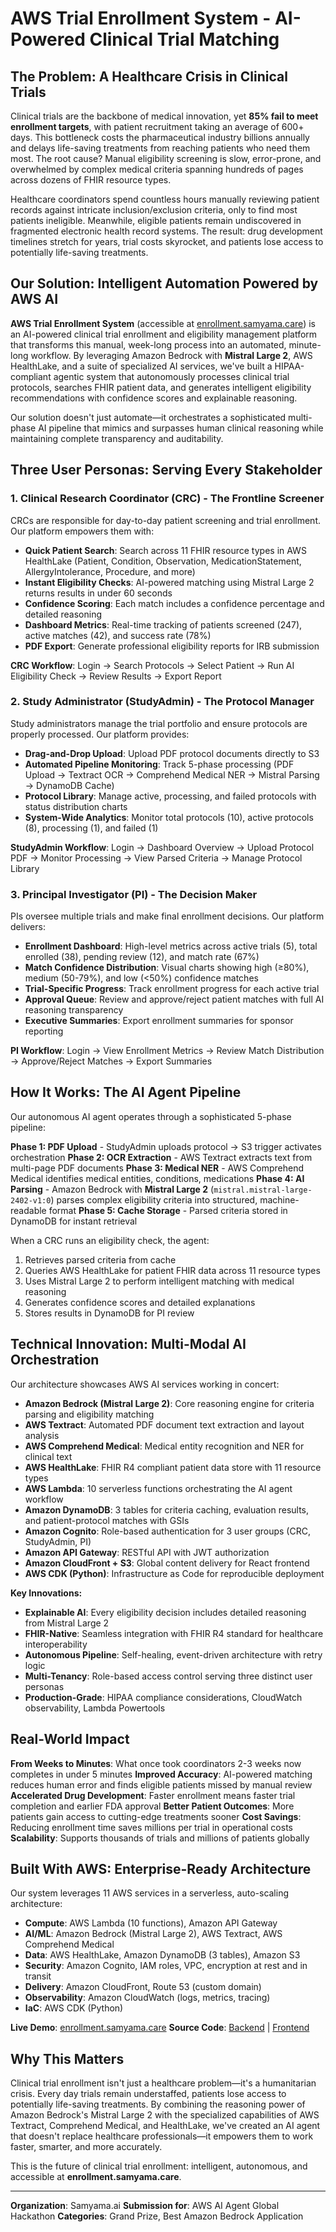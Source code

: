 # AWS Trial Enrollment System - AI-Powered Clinical Trial Matching

## The Problem: A Healthcare Crisis in Clinical Trials

Clinical trials are the backbone of medical innovation, yet **85% fail to meet enrollment targets**, with patient recruitment taking an average of 600+ days. This bottleneck costs the pharmaceutical industry billions annually and delays life-saving treatments from reaching patients who need them most. The root cause? Manual eligibility screening is slow, error-prone, and overwhelmed by complex medical criteria spanning hundreds of pages across dozens of FHIR resource types.

Healthcare coordinators spend countless hours manually reviewing patient records against intricate inclusion/exclusion criteria, only to find most patients ineligible. Meanwhile, eligible patients remain undiscovered in fragmented electronic health record systems. The result: drug development timelines stretch for years, trial costs skyrocket, and patients lose access to potentially life-saving treatments.

## Our Solution: Intelligent Automation Powered by AWS AI

**AWS Trial Enrollment System** (accessible at [enrollment.samyama.care](https://enrollment.samyama.care)) is an AI-powered clinical trial enrollment and eligibility management platform that transforms this manual, week-long process into an automated, minute-long workflow. By leveraging Amazon Bedrock with **Mistral Large 2**, AWS HealthLake, and a suite of specialized AI services, we've built a HIPAA-compliant agentic system that autonomously processes clinical trial protocols, searches FHIR patient data, and generates intelligent eligibility recommendations with confidence scores and explainable reasoning.

Our solution doesn't just automate—it orchestrates a sophisticated multi-phase AI pipeline that mimics and surpasses human clinical reasoning while maintaining complete transparency and auditability.

## Three User Personas: Serving Every Stakeholder

### 1. Clinical Research Coordinator (CRC) - The Frontline Screener

CRCs are responsible for day-to-day patient screening and trial enrollment. Our platform empowers them with:

- **Quick Patient Search**: Search across 11 FHIR resource types in AWS HealthLake (Patient, Condition, Observation, MedicationStatement, AllergyIntolerance, Procedure, and more)
- **Instant Eligibility Checks**: AI-powered matching using Mistral Large 2 returns results in under 60 seconds
- **Confidence Scoring**: Each match includes a confidence percentage and detailed reasoning
- **Dashboard Metrics**: Real-time tracking of patients screened (247), active matches (42), and success rate (78%)
- **PDF Export**: Generate professional eligibility reports for IRB submission

**CRC Workflow**: Login → Search Protocols → Select Patient → Run AI Eligibility Check → Review Results → Export Report

### 2. Study Administrator (StudyAdmin) - The Protocol Manager

Study administrators manage the trial portfolio and ensure protocols are properly processed. Our platform provides:

- **Drag-and-Drop Upload**: Upload PDF protocol documents directly to S3
- **Automated Pipeline Monitoring**: Track 5-phase processing (PDF Upload → Textract OCR → Comprehend Medical NER → Mistral Parsing → DynamoDB Cache)
- **Protocol Library**: Manage active, processing, and failed protocols with status distribution charts
- **System-Wide Analytics**: Monitor total protocols (10), active protocols (8), processing (1), and failed (1)

**StudyAdmin Workflow**: Login → Dashboard Overview → Upload Protocol PDF → Monitor Processing → View Parsed Criteria → Manage Protocol Library

### 3. Principal Investigator (PI) - The Decision Maker

PIs oversee multiple trials and make final enrollment decisions. Our platform delivers:

- **Enrollment Dashboard**: High-level metrics across active trials (5), total enrolled (38), pending review (12), and match rate (67%)
- **Match Confidence Distribution**: Visual charts showing high (≥80%), medium (50-79%), and low (<50%) confidence matches
- **Trial-Specific Progress**: Track enrollment progress for each active trial
- **Approval Queue**: Review and approve/reject patient matches with full AI reasoning transparency
- **Executive Summaries**: Export enrollment summaries for sponsor reporting

**PI Workflow**: Login → View Enrollment Metrics → Review Match Distribution → Approve/Reject Matches → Export Summaries

## How It Works: The AI Agent Pipeline

Our autonomous AI agent operates through a sophisticated 5-phase pipeline:

**Phase 1: PDF Upload** - StudyAdmin uploads protocol → S3 trigger activates orchestration
**Phase 2: OCR Extraction** - AWS Textract extracts text from multi-page PDF documents
**Phase 3: Medical NER** - AWS Comprehend Medical identifies medical entities, conditions, medications
**Phase 4: AI Parsing** - Amazon Bedrock with **Mistral Large 2** (`mistral.mistral-large-2402-v1:0`) parses complex eligibility criteria into structured, machine-readable format
**Phase 5: Cache Storage** - Parsed criteria stored in DynamoDB for instant retrieval

When a CRC runs an eligibility check, the agent:

1. Retrieves parsed criteria from cache
2. Queries AWS HealthLake for patient FHIR data across 11 resource types
3. Uses Mistral Large 2 to perform intelligent matching with medical reasoning
4. Generates confidence scores and detailed explanations
5. Stores results in DynamoDB for PI review

## Technical Innovation: Multi-Modal AI Orchestration

Our architecture showcases AWS AI services working in concert:

- **Amazon Bedrock (Mistral Large 2)**: Core reasoning engine for criteria parsing and eligibility matching
- **AWS Textract**: Automated PDF document text extraction and layout analysis
- **AWS Comprehend Medical**: Medical entity recognition and NER for clinical text
- **AWS HealthLake**: FHIR R4 compliant patient data store with 11 resource types
- **AWS Lambda**: 10 serverless functions orchestrating the AI agent workflow
- **Amazon DynamoDB**: 3 tables for criteria caching, evaluation results, and patient-protocol matches with GSIs
- **Amazon Cognito**: Role-based authentication for 3 user groups (CRC, StudyAdmin, PI)
- **Amazon API Gateway**: RESTful API with JWT authorization
- **Amazon CloudFront + S3**: Global content delivery for React frontend
- **AWS CDK (Python)**: Infrastructure as Code for reproducible deployment

**Key Innovations:**

- **Explainable AI**: Every eligibility decision includes detailed reasoning from Mistral Large 2
- **FHIR-Native**: Seamless integration with FHIR R4 standard for healthcare interoperability
- **Autonomous Pipeline**: Self-healing, event-driven architecture with retry logic
- **Multi-Tenancy**: Role-based access control serving three distinct user personas
- **Production-Grade**: HIPAA compliance considerations, CloudWatch observability, Lambda Powertools

## Real-World Impact

**From Weeks to Minutes**: What once took coordinators 2-3 weeks now completes in under 5 minutes
**Improved Accuracy**: AI-powered matching reduces human error and finds eligible patients missed by manual review
**Accelerated Drug Development**: Faster enrollment means faster trial completion and earlier FDA approval
**Better Patient Outcomes**: More patients gain access to cutting-edge treatments sooner
**Cost Savings**: Reducing enrollment time saves millions per trial in operational costs
**Scalability**: Supports thousands of trials and millions of patients globally

## Built With AWS: Enterprise-Ready Architecture

Our system leverages 11 AWS services in a serverless, auto-scaling architecture:

- **Compute**: AWS Lambda (10 functions), Amazon API Gateway
- **AI/ML**: Amazon Bedrock (Mistral Large 2), AWS Textract, AWS Comprehend Medical
- **Data**: AWS HealthLake, Amazon DynamoDB (3 tables), Amazon S3
- **Security**: Amazon Cognito, IAM roles, VPC, encryption at rest and in transit
- **Delivery**: Amazon CloudFront, Route 53 (custom domain)
- **Observability**: Amazon CloudWatch (logs, metrics, tracing)
- **IaC**: AWS CDK (Python)

**Live Demo**: [enrollment.samyama.care](https://enrollment.samyama.care)
**Source Code**: [Backend](https://github.com/VaidhyaMegha/aws-trial-enrollment-agent) | [Frontend](https://github.com/VaidhyaMegha/trial-compass-pro)

## Why This Matters

Clinical trial enrollment isn't just a healthcare problem—it's a humanitarian crisis. Every day trials remain understaffed, patients lose access to potentially life-saving treatments. By combining the reasoning power of Amazon Bedrock's Mistral Large 2 with the specialized capabilities of AWS Textract, Comprehend Medical, and HealthLake, we've created an AI agent that doesn't replace healthcare professionals—it empowers them to work faster, smarter, and more accurately.

This is the future of clinical trial enrollment: intelligent, autonomous, and accessible at **enrollment.samyama.care**.

---

**Organization**: Samyama.ai
**Submission for**: AWS AI Agent Global Hackathon
**Categories**: Grand Prize, Best Amazon Bedrock Application
